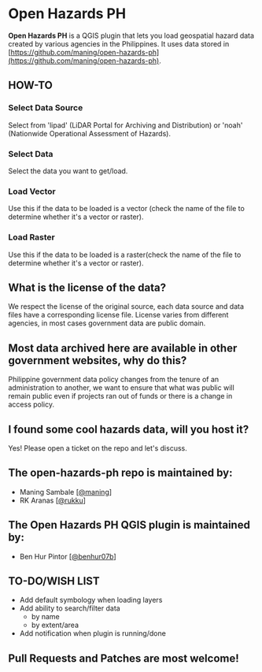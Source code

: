 # Open Hazards PH
**Open Hazards PH** is a QGIS plugin that lets you load geospatial hazard data created by various agencies in the Philippines. It uses data stored in [https://github.com/maning/open-hazards-ph](https://github.com/maning/open-hazards-ph).

## HOW-TO
### Select Data Source
Select from 'lipad' (LiDAR Portal for Archiving and Distribution) or 'noah' (Nationwide Operational Assessment of Hazards).

### Select Data
Select the data you want to get/load.

### Load Vector
Use this if the data to be loaded is a vector (check the name of the file to determine whether it's a vector or raster).

### Load Raster
Use this if the data to be loaded is a raster(check the name of the file to determine whether it's a vector or raster).


## What is the license of the data?
We respect the license of the original source, each data source and data files have a corresponding license file. License varies from different agencies, in most cases government data are public domain.

## Most data archived here are available in other government websites, why do this?
Philippine government data policy changes from the tenure of an administration to another, we want to ensure
that what was public will remain public even if projects ran out of funds or there is a change in access policy.

## I found some cool hazards data, will you host it?
Yes! Please open a ticket on the repo and let's discuss.

## The open-hazards-ph repo is maintained by:
* Maning Sambale [[@maning](https://github.com/maning)]
* RK Aranas [[@rukku](https://github.com/rukku)]

## The Open Hazards PH QGIS plugin is maintained by:
* Ben Hur Pintor [[@benhur07b](https://github.com/benhur07b)]

## TO-DO/WISH LIST
* Add default symbology when loading layers
* Add ability to search/filter data
    * by name
    * by extent/area
* Add notification when plugin is running/done

## Pull Requests and Patches are most welcome!
